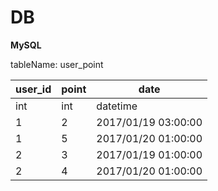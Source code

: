 # DB

**MySQL**  


tableName: user_point  

|user_id|point|date|
|---|---|---|
|int|int|datetime|
|1|2|2017/01/19 03:00:00|
|1|5|2017/01/20 01:00:00|
|2|3|2017/01/19 01:00:00|
|2|4|2017/01/20 01:00:00|
